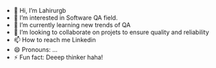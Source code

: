 - 👋 Hi, I’m Lahirurgb
- 👀 I’m interested in Software QA field.
- 🌱 I’m currently learning new trends of QA
- 💞️ I’m looking to collaborate on projets to ensure quality and reliability
- 📫 How to reach me Linkedin 
- 😄 Pronouns: ...
- ⚡ Fun fact: Deeep thinker haha!

<!---
Lahirurgb/Lahirurgb is a ✨ special ✨ repository because its `README.md` (this file) appears on your GitHub profile.
You can click the Preview link to take a look at your changes.
--->
